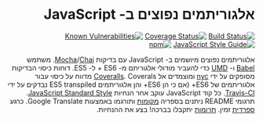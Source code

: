 <html dir="rtl">

# אלגוריתמים נפוצים ב- JavaScript

[![Build Status](https://travis-ci.org/sumtype/common-algorithms-js.svg?branch=master)](https://travis-ci.org/sumtype/common-algorithms-js) [![Coverage Status](https://coveralls.io/repos/github/sumtype/common-algorithms-js/badge.svg?branch=master)](https://coveralls.io/github/sumtype/common-algorithms-js?branch=master) [![Known Vulnerabilities](https://snyk.io/test/github/sumtype/common-algorithms-js/badge.svg)](https://snyk.io/test/github/sumtype/common-algorithms-js) [![JavaScript Style Guide](https://img.shields.io/badge/code_style-standard-brightgreen.svg)](https://standardjs.com) [![npm](https://img.shields.io/npm/dt/common-algorithms-js.svg)](https://www.npmjs.com/package/common-algorithms-js)

אלגוריתמים נפוצים מיושמים ב- JavaScript עם בדיקות [Mocha](https://mochajs.org/)/[Chai](http://chaijs.com/). משתמש [Babel](https://babeljs.io/) ו- [UMD](https://github.com/umdjs/umd) כדי להעביר מודולי אלגוריתם מ- ES6 + ל- ES5. דוחות כיסוי הבדיקות מסופקים על ידי [nyc](https://github.com/istanbuljs/nyc) ומוצמדים אל [Coveralls](https://coveralls.io/github/sumtype/common-algorithms-js?branch=master). Coverals מדווח על כיסוי עבור אלגוריתמים של ES6+ (אם כי הן ES6+ והן אלגוריתמים ES5 transpiled נבדקים על ידי [Travis-CI](https://travis-ci.org/sumtype/common-algorithms-js). כל קוד JavaScript עוקב אחר הנחיות [JavaScript Standard Style](https://standardjs.com/). תרגומי README ניתנים בספריה [מקומות](https://github.com/sumtype/common-algorithms-js/tree/master/locales) ותורגמו באמצעות Google Translate. כרגע [ספרדית](https://github.com/sumtype/common-algorithms-js/tree/master/locales/es) זמין. [תרומות](https://github.com/sumtype/common-algorithms-js/blob/master/CONTRIBUTING.md) יתקבלו בברכה! בצע את ההנחיות.

</html>
